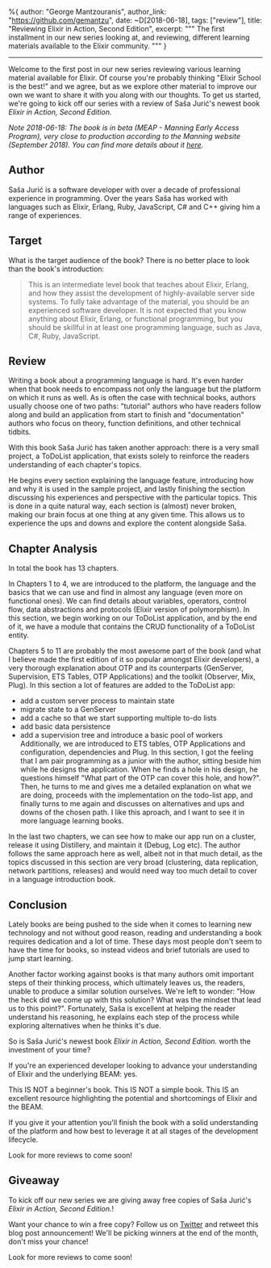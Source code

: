 %{
  author: "George Mantzouranis",
  author_link: "https://github.com/gemantzu",
  date: ~D[2018-06-18],
  tags: ["review"],
  title: "Reviewing Elixir in Action, Second Edition",
  excerpt: """
  The first installment in our new series looking at, and reviewing, different learning materials available to the Elixir community.
  """
}

---

Welcome to the first post in our new series reviewing various learning material available for Elixir.
Of course you're probably thinking "Elixir School is the best!" and we agree, but as we explore other material to improve our own we want to share it with you along with our thoughts.
To get us started, we're going to kick off our series with a review of Saša Jurić's newest book _Elixir in Action, Second Edition._

_Note 2018-06-18: The book is in beta (MEAP - Manning Early Access Program), very close to production according to the Manning website (September 2018).
You can find more details about it [here](https://www.manning.com/books/elixir-in-action-second-edition)._

## Author

Saša Jurić is a software developer with over a decade of professional experience in programming.
Over the years Saša has worked with languages such as Elixir, Erlang, Ruby, JavaScript, C# and C++ giving him a range of experiences.

## Target

What is the target audience of the book?  There is no better place to look than the book's introduction:

> This is an intermediate level book that teaches about Elixir, Erlang, and how they assist
the development of highly-available server side systems. To fully take advantage of the
material, you should be an experienced software developer. It is not expected that you know
anything about Elixir, Erlang, or functional programming, but you should be skillful in at
least one programming language, such as Java, C#, Ruby, JavaScript.

## Review

Writing a book about a programming language is hard.
It's even harder when that book needs to encompass not only the language but the platform on which it runs as well.
As is often the case with technical books, authors usually choose one of two paths: "tutorial" authors who have readers follow along and build an application from start to finish and "documentation" authors who focus on theory, function definitions, and other technical tidbits.

With this book Saša Jurić has taken another approach: there is a very small project, a ToDoList application, that exists solely to reinforce the readers understanding of each chapter's topics.

He begins every section explaining the language feature, introducing how and why it is used in the sample project, and lastly finishing the section discussing his experiences and perspective with the particular topics. This is done in a quite natural way, each section is (almost) never broken, making our brain focus at one thing at any given time. This allows us to experience the ups and downs and explore the content alongside Saša.

## Chapter Analysis

In total the book has 13 chapters.

In Chapters 1 to 4, we are introduced to the platform, the language and the basics that we can use and find in almost any language (even more on functional ones). We can find details about variables, operators, control flow, data abstractions and protocols (Elixir version of polymorphism). In this section, we begin working on our ToDoList application, and by the end of it, we have a module that contains the CRUD functionality of a ToDoList entity.

Chapters 5 to 11 are probably the most awesome part of the book (and what I believe made the first edition of it so popular amongst Elixir developers), a very thorough explanation about OTP and its counterparts (GenServer, Supervision, ETS Tables, OTP Applications) and the toolkit (Observer, Mix, Plug). In this section a lot of features are added to the ToDoList app:

* add a custom server process to maintain state
* migrate state to a GenServer
* add a cache so that we start supporting multiple to-do lists
* add basic data persistence
* add a supervision tree and introduce a basic pool of workers
Additionally, we are introduced to ETS tables, OTP Applications and configuration, dependencies and Plug. In this section, I got the feeling that I am pair programming as a junior with the author, sitting beside him while he designs the application. When he finds a hole in his design, he questions himself "What part of the OTP can cover this hole, and how?". Then, he turns to me and gives me a detailed explanation on what we are doing, proceeds with the implementation on the todo-list app, and finally turns to me again and discusses on alternatives and ups and downs of the chosen path. I like this aproach, and I want to see it in more language learning books.

In the last two chapters, we can see how to make our app run on a cluster, release it using Distillery, and maintain it (Debug, Log etc). The author follows the same approach here as well, albeit not in that much detail, as the topics discussed in this section are very broad (clustering, data replication, network partitions, releases) and would need way too much detail to cover in a language introduction book.

## Conclusion

Lately books are being pushed to the side when it comes to learning new technology and not without good reason, reading and understanding a book requires dedication and a lot of time.
These days most people don't seem to have the time for books, so instead videos and brief tutorials are used to jump start learning.

Another factor working against books is that many authors omit important steps of their thinking process, which ultimately leaves us, the readers, unable to produce a similar solution ourselves.
We're left to wonder: "How the heck did we come up with this solution?  What was the mindset that lead us to this point?".
Fortunately, Saša is excellent at helping the reader understand his reasoning, he explains each step of the process while exploring alternatives when he thinks it's due.

So is Saša Jurić's newest book _Elixir in Action, Second Edition._ worth the investment of your time?

If you're an experienced developer looking to advance your understanding of Elixir and the underlying BEAM: yes.

This IS NOT a beginner's book.
This IS NOT a simple book.
This IS an excellent resource highlighting the potential and shortcomings of Elixir and the BEAM.

If you give it your attention you'll finish the book with a solid understanding of the platform and how best to leverage it at all stages of the development lifecycle.

Look for more reviews to come soon!

## Giveaway

To kick off our new series we are giving away free copies of Saša Jurić's _Elixir in Action, Second Edition._!

Want your chance to win a free copy?
Follow us on [Twitter](https://twitter.com/elixirschool) and retweet this blog post announcement!
We'll be picking winners at the end of the month, don't miss your chance!

Look for more reviews to come soon!
